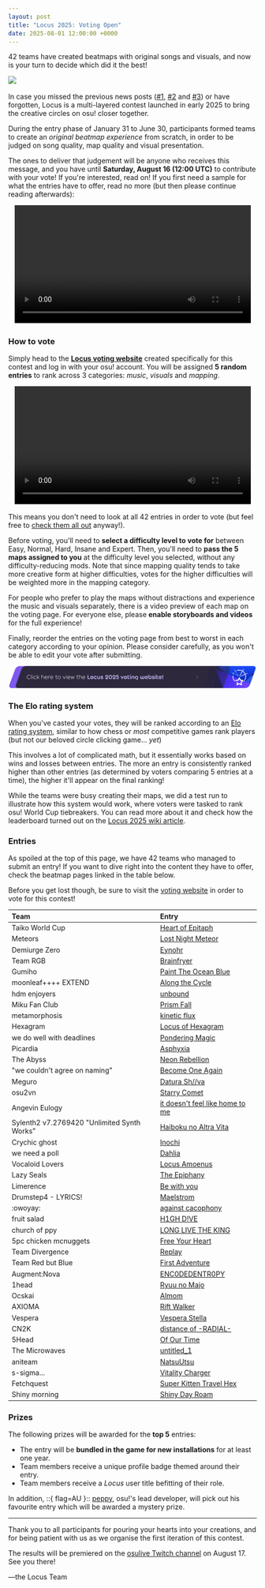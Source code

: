 ```yaml
---
layout: post
title: "Locus 2025: Voting Open"
date: 2025-08-01 12:00:00 +0000
---
```


42 teams have created beatmaps with original songs and visuals, and now is your turn to decide which did it the best!

![](/wiki/Contests/Locus/2025/img/banner.jpg)

In case you missed the previous news posts ([#1](https://osu.ppy.sh/home/news/2025-01-31-locus), [#2](https://osu.ppy.sh/home/news/2025-04-14-locus-2025-update-1) and [#3](https://osu.ppy.sh/home/news/2025-06-03-locus-2025-update-2)) or have forgotten, Locus is a multi-layered contest launched in early 2025 to bring the creative circles on osu! closer together.

During the entry phase of January 31 to June 30, participants formed teams to create an *original beatmap experience* from scratch, in order to be judged on song quality, map quality and visual presentation.

The ones to deliver that judgement will be anyone who receives this message, and you have until **Saturday, August 16 (12:00 UTC)** to contribute with your vote! If you're interested, read on! If you first need a sample for what the entries have to offer, read no more (but then please continue reading afterwards):

<div align="center" class="osu-md__paragraph">
    <video width="95%" controls>
        <source src="https://assets.ppy.sh/media/news/2025-08-01-locus-entry-reel.mp4" type="video/mp4" preload="none">
    </video>
</div>

### How to vote

Simply head to the [**Locus voting website**](https://locus.yui.tv/vote) created specifically for this contest and log in with your osu! account. You will be assigned **5 random entries** to rank across 3 categories: *music*, *visuals* and *mapping*.

<div align="center" class="osu-md__paragraph">
    <video width="95%" controls>
        <source src="https://assets.ppy.sh/media/news/2025-08-01-locus-voting-demo.mp4" type="video/mp4" preload="none">
    </video>
</div>

This means you don't need to look at all 42 entries in order to vote (but feel free to [check them all out](#entries) anyway!).

Before voting, you'll need to **select a difficulty level to vote for** between Easy, Normal, Hard, Insane and Expert. Then, you'll need to **pass the 5 maps assigned to you** at the difficulty level you selected, without any difficulty-reducing mods. Note that since mapping quality tends to take more creative form at higher difficulties, votes for the higher difficulties will be weighted more in the mapping category.

For people who prefer to play the maps without distractions and experience the music and visuals separately, there is a video preview of each map on the voting page. For everyone else, please **enable storyboards and videos** for the full experience!

Finally, reorder the entries on the voting page from best to worst in each category according to your opinion. Please consider carefully, as you won't be able to edit your vote after submitting.

[![Voting page](/wiki/shared/news/2025-08-01-locus-2025-voting-open/voting-banner.png)](https://locus.yui.tv/vote)

### The Elo rating system

When you've casted your votes, they will be ranked according to an [Elo rating system](https://en.wikipedia.org/wiki/Elo_rating_system), similar to how chess or *most* competitive games rank players (but not our beloved circle clicking game... *yet*)

This involves a lot of complicated math, but it essentially works based on wins and losses between entries. The more an entry is consistently ranked higher than other entries (as determined by voters comparing 5 entries at a time), the higher it'll appear on the final ranking!

While the teams were busy creating their maps, we did a test run to illustrate how this system would work, where voters were tasked to rank osu! World Cup tiebreakers. You can read more about it and check how the leaderboard turned out on the [Locus 2025 wiki article](/wiki/Contests/Locus/2025#trial-voting).

### Entries

As spoiled at the top of this page, we have 42 teams who managed to submit an entry! If you want to dive right into the content they have to offer, check the beatmap pages linked in the table below.

Before you get lost though, be sure to visit the [voting website](https://locus.yui.tv/vote) in order to vote for this contest!

| Team | Entry |
| :-- | :-- |
| Taiko World Cup | [Heart of Epitaph](https://osu.ppy.sh/beatmapsets/2412283) |
| Meteors | [Lost Night Meteor](https://osu.ppy.sh/beatmapsets/2412691) |
| Demiurge Zero | [Eynohr](https://osu.ppy.sh/beatmapsets/2412250) |
| Team RGB | [Brainfryer](https://osu.ppy.sh/beatmapsets/2412287) |
| Gumiho | [Paint The Ocean Blue](https://osu.ppy.sh/beatmapsets/2412259) |
| moonleaf++++ EXTEND | [Along the Cycle](https://osu.ppy.sh/beatmapsets/2412269) |
| hdm enjoyers | [unbound](https://osu.ppy.sh/beatmapsets/2412346) |
| Miku Fan Club | [Prism Fall](https://osu.ppy.sh/beatmapsets/2412267) |
| metamorphosis | [kinetic flux](https://osu.ppy.sh/beatmapsets/2412316) |
| Hexagram | [Locus of Hexagram](https://osu.ppy.sh/beatmapsets/2412260) |
| we do well with deadlines | [Pondering Magic](https://osu.ppy.sh/beatmapsets/2412293) |
| Picardia | [Asphyxia](https://osu.ppy.sh/beatmapsets/2412274) |
| The Abyss | [Neon Rebellion](https://osu.ppy.sh/beatmapsets/2412288) |
| "we couldn't agree on naming" | [Become One Again](https://osu.ppy.sh/beatmapsets/2412365) |
| Meguro | [Datura Sh//va](https://osu.ppy.sh/beatmapsets/2412263) |
| osu2vn | [Starry Comet](https://osu.ppy.sh/beatmapsets/2412271) |
| Angevin Eulogy | [it doesn't feel like home to me](https://osu.ppy.sh/beatmapsets/2412237) |
| Sylenth2 v7.2769420 "Unlimited Synth Works" | [Haiboku no Altra Vita](https://osu.ppy.sh/beatmapsets/2412331) |
| Crychic ghost | [Inochi](https://osu.ppy.sh/beatmapsets/2412248) |
| we need a poll | [Dahlia](https://osu.ppy.sh/beatmapsets/2412294) |
| Vocaloid Lovers | [Locus Amoenus](https://osu.ppy.sh/beatmapsets/2412292) |
| Lazy Seals | [The Epiphany](https://osu.ppy.sh/beatmapsets/2412261) |
| Limerence | [Be with you](https://osu.ppy.sh/beatmapsets/2412323) |
| Drumstep4 - LYRICS! | [Maelstrom](https://osu.ppy.sh/beatmapsets/2412254) |
| :owoyay: | [against cacophony](https://osu.ppy.sh/beatmapsets/2412236) |
| fruit salad | [H1GH D!VE](https://osu.ppy.sh/beatmapsets/2412255) |
| church of ppy | [LONG LIVE THE KING](https://osu.ppy.sh/beatmapsets/2412245) |
| 5pc chicken mcnuggets | [Free Your Heart](https://osu.ppy.sh/beatmapsets/2412235) |
| Team Divergence | [Replay](https://osu.ppy.sh/beatmapsets/2412321) |
| Team Red but Blue | [First Adventure](https://osu.ppy.sh/beatmapsets/2412285) |
| Augment:Nova | [ENC0DEDENTR0PY](https://osu.ppy.sh/beatmapsets/2412246) |
| 1head | [Ryuu no Majo](https://osu.ppy.sh/beatmapsets/2412231) |
| Ocskai | [Almom](https://osu.ppy.sh/beatmapsets/2412270) |
| AXIOMA | [Rift Walker](https://osu.ppy.sh/beatmapsets/2412244) |
| Vespera | [Vespera Stella](https://osu.ppy.sh/beatmapsets/2412328) |
| CN2K | [distance of -RADIAL-](https://osu.ppy.sh/beatmapsets/2412247) |
| 5Head | [Of Our Time](https://osu.ppy.sh/beatmapsets/2412232) |
| The Microwaves | [untitled_1](https://osu.ppy.sh/beatmapsets/2412290) |
| aniteam | [NatsuUtsu](https://osu.ppy.sh/beatmapsets/2412239) |
| s-sigma... | [Vitality Charger](https://osu.ppy.sh/beatmapsets/2412277) |
| Fetchquest | [Super Kitten Travel Hex](https://osu.ppy.sh/beatmapsets/2412252) |
| Shiny morning | [Shiny Day Roam](https://osu.ppy.sh/beatmapsets/2412281) |

### Prizes

The following prizes will be awarded for the **top 5** entries:

- The entry will be **bundled in the game for new installations** for at least one year.
- Team members receive a unique profile badge themed around their entry.
- Team members receive a *Locus* user title befitting of their role.

In addition, ::{ flag=AU }:: [peppy](https://osu.ppy.sh/users/2), osu!'s lead developer, will pick out his favourite entry which will be awarded a mystery prize.

---

Thank you to all participants for pouring your hearts into your creations, and for being patient with us as we organise the first iteration of this contest.

The results will be premiered on the [osulive Twitch channel](https://twitch.tv/osulive) on August 17. See you there!

—the Locus Team

